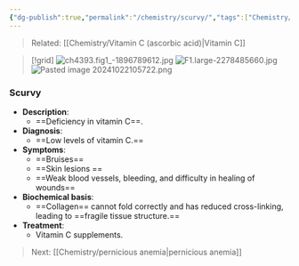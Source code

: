 ```yaml
---
{"dg-publish":true,"permalink":"/chemistry/scurvy/","tags":["Chemistry/Biochemistry","Metabolic_Disorders/Nutritional_Disorder","Disease"]}
---
```


> Related: [[Chemistry/Vitamin C (ascorbic acid)\|Vitamin C]]

>[!grid]
>![ch4393.fig1_-1896789612.jpg](/img/user/Attachments/ch4393.fig1_-1896789612.jpg)
>![F1.large-2278485660.jpg](/img/user/Attachments/F1.large-2278485660.jpg)
>![Pasted image 20241022105722.png](/img/user/Attachments/Pasted%20image%2020241022105722.png)

### Scurvy
- **Description**: 
	- ==Deficiency in vitamin C==.
- **Diagnosis**: 
	- ==Low levels of vitamin C.==
- **Symptoms**: 
	- ==Bruises== 
	- ==Skin lesions ==
	- ==Weak blood vessels, bleeding, and difficulty in healing of wounds==
- **Biochemical basis**: 
	- ==Collagen== cannot fold correctly and has reduced cross-linking, leading to ==fragile tissue structure.==
- **Treatment**: 
	- Vitamin C supplements.
<!--ID: 1729675532243-->

> Next: [[Chemistry/pernicious anemia\|pernicious anemia]]